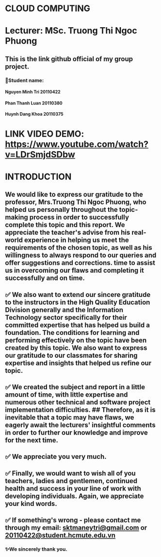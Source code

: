# CLOUD COMPUTING
# Lecturer: MSc. Truong Thi Ngoc Phuong
## This is the link github official of my group project.
### :busts_in_silhouette:Student name: 
####       Nguyen Minh Tri 20110422 
####       Phan Thanh Luan 20110380
####       Huynh Dang Khoa 20110375
# LINK VIDEO DEMO: https://www.youtube.com/watch?v=LDrSmjdSDbw
# INTRODUCTION
##  We would like to express our gratitude to the professor, Mrs.Truong Thi Ngoc Phuong, who helped us personally throughout the topic-making process in order to successfully complete this topic and this report. We appreciate the teacher's advise from his real-world experience in helping us meet the requirements of the chosen topic, as well as his willingness to always respond to our queries and offer suggestions and corrections. time to assist us in overcoming our flaws and completing it successfully and on time.
## :white_check_mark: We also want to extend our sincere gratitude to the instructors in the High Quality Education Division generally and the Information Technology sector specifically for their committed expertise that has helped us build a foundation. The conditions for learning and performing effectively on the topic have been created by this topic. We also want to express our gratitude to our classmates for sharing expertise and insights that helped us refine our topic.
## :white_check_mark: We created the subject and report in a little amount of time, with little expertise and numerous other technical and software project implementation difficulties. ## Therefore, as it is inevitable that a topic may have flaws, we eagerly await the lecturers' insightful comments in order to further our knowledge and improve for the next time.
## :white_check_mark: We appreciate you very much.
## :white_check_mark: Finally, we would want to wish all of you teachers, ladies and gentlemen, continued health and success in your line of work with developing individuals. Again, we appreciate your kind words.
## :white_check_mark: If something's wrong - please contact me through my email: sktmaneytri@gmail.com or 20110422@student.hcmute.edu.vn

### :sparkles:We sincerely thank you. 
